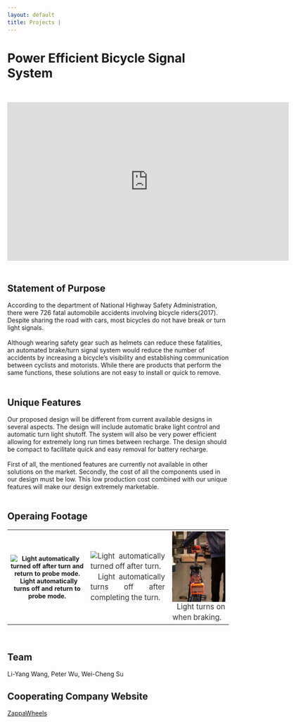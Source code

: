 ```yaml
---
layout: default
title: Projects | 
---
```


# Power Efficient Bicycle Signal System

&nbsp;  
<div class="video-container">
    <iframe
        width="640"
        height="360"
        src="https://www.youtube.com/embed/IYT_-YktLtQ"
        frameborder="0"
        allowfullscreen
        display = "block"
        margin-left = "auto"
        margin-right = "auto"
        >
    </iframe>
</div>  
&nbsp;  

## Statement of Purpose  

According to the department of National Highway Safety Administration, there were 726 fatal automobile accidents involving bicycle riders(2017). Despite sharing the road with cars, most bicycles do not have break or turn light signals.  
&nbsp;  
Although wearing safety gear such as helmets can reduce these fatalities, an automated brake/turn signal system would reduce the number of accidents by increasing a bicycle’s visibility and establishing communication between cyclists and motorists. While there are products that perform the same functions, these solutions are not easy to install or quick to remove.  
&nbsp;  

## Unique Features

Our proposed design will be different from current available designs in several aspects. The design will include automatic brake light control and automatic turn light shutoff. The system will also be very power efficient allowing for extremely long run times between recharge. The design should be compact to facilitate quick and easy removal for battery recharge.  
&nbsp;  
First of all, the mentioned features are currently not available in other solutions on the market. Secondly, the cost of all the components used in our design must be low. This low production cost combined with our unique features will make our design extremely marketable.  
&nbsp;  

## Operaing Footage  

<div
    class = "projectBox"
    >
    <table>
        <tr>
        <th
            class = "p">
            <img
                src = "/images/bike/turnProbe.gif"
                alt = "Light automatically turned off after turn and return to probe mode."
                style = "max-width: 100%;
                        max-height: 100%;
                        vertical-align: middle;"
                >
                &nbsp;  
                Light automatically turns off and return to probe mode.  
        </th>
        <th
            style = "width: auto;
                    height: 33%;
                    font-weight: normal;
                    text-align: justify;
                    padding-top: 3px;
                    font-size: 1.2em;
                    line-height: 1.4em;
                    color: #333;">
            <img
                src = "/images/bike/turn.gif"
                alt = "Light automatically turned off after turn."
                style = "max-width: 100%;
                        max-height: 100%;
                        vertical-align: middle;"
                >
                &nbsp;  
                Light automatically turns off after completing the turn.  
        </th>
        <th
            style = "width: auto;
                    height: 33%;
                    font-weight: normal;
                    text-align: justify;
                    padding-top: 3px;
                    font-size: 1.2em;
                    line-height: 1.4em;
                    color: #333;">
            <img
                src = "/images/bike/brake.gif"
                alt = "Light automatically turned on when braking."
                style = "max-width: 100%;
                        max-height: 100%;
                        vertical-align: middle;"
                >
                &nbsp;  
                Light turns on when braking.  
        </th>
        </tr>
    </table>
</div>
&nbsp;  
&nbsp;  

## Team  

Li-Yang Wang, Peter Wu, Wei-Cheng Su

## Cooperating Company Website  

[ZappaWheels](https://www.zappawheels.com)  
